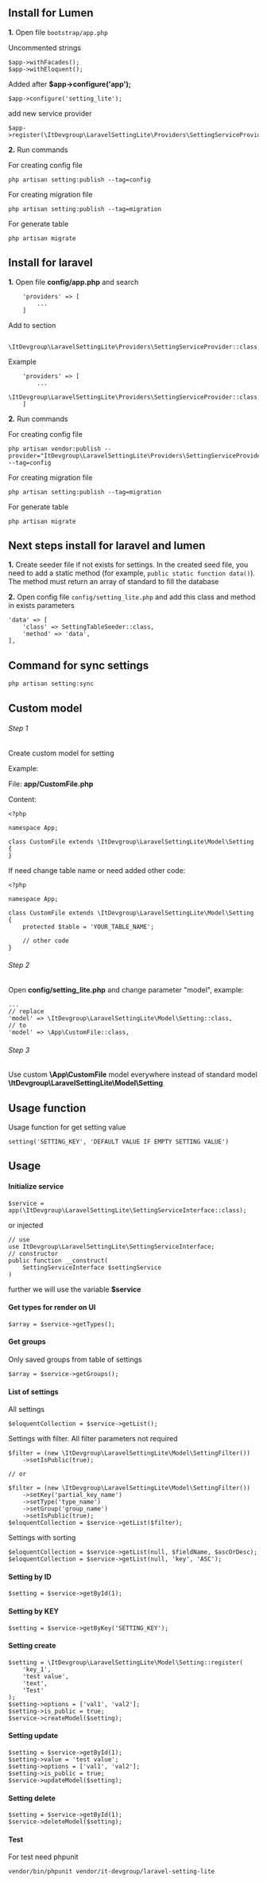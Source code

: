 ## 
## Install for Lumen

**1.** Open file `bootstrap/app.php`

Uncommented strings

```
$app->withFacades();
$app->withEloquent();
```

Added after **$app->configure('app');**

```
$app->configure('setting_lite');
```

add new service provider

```
$app->register(\ItDevgroup\LaravelSettingLite\Providers\SettingServiceProvider::class);
```

**2.** Run commands

For creating config file

```
php artisan setting:publish --tag=config
```

For creating migration file

```
php artisan setting:publish --tag=migration
```

For generate table

```
php artisan migrate
```

## Install for laravel

**1.** Open file **config/app.php** and search
```
    'providers' => [
        ...
    ]
```
Add to section
```
        \ItDevgroup\LaravelSettingLite\Providers\SettingServiceProvider::class,
```
Example
```
    'providers' => [
        ...
        \ItDevgroup\LaravelSettingLite\Providers\SettingServiceProvider::class,
    ]
```

**2.** Run commands

For creating config file

```
php artisan vendor:publish --provider="ItDevgroup\LaravelSettingLite\Providers\SettingServiceProvider" --tag=config
```

For creating migration file

```
php artisan setting:publish --tag=migration
```

For generate table

```
php artisan migrate
```

## Next steps install for laravel and lumen

**1.** Create seeder file if not exists for settings.
In the created seed file, you need to add a static method (for example, `public static function data()`).
The method must return an array of standard to fill the database

**2.** Open config file `config/setting_lite.php` and add this class and method in exists parameters

```
'data' => [
    'class' => SettingTableSeeder::class,
    'method' => 'data',
],
```

## Command for sync settings

```
php artisan setting:sync
```

## Custom model

###### Step 1

Create custom model for setting

Example:

File: **app/CustomFile.php**

Content:

```
<?php

namespace App;

class CustomFile extends \ItDevgroup\LaravelSettingLite\Model\Setting
{
}
```

If need change table name or need added other code:

```
<?php

namespace App;

class CustomFile extends \ItDevgroup\LaravelSettingLite\Model\Setting
{
    protected $table = 'YOUR_TABLE_NAME';
    
    // other code
}
```

###### Step 2

Open **config/setting_lite.php** and change parameter "model", example:

```
...
// replace
'model' => \ItDevgroup\LaravelSettingLite\Model\Setting::class,
// to
'model' => \App\CustomFile::class,
```

###### Step 3

Use custom **\App\CustomFile** model everywhere instead of standard model **\ItDevgroup\LaravelSettingLite\Model\Setting**

## Usage function

Usage function for get setting value

```
setting('SETTING_KEY', 'DEFAULT VALUE IF EMPTY SETTING VALUE')
```

## Usage

#### Initialize service

```
$service = app(\ItDevgroup\LaravelSettingLite\SettingServiceInterface::class);
```

or injected

```
// use
use ItDevgroup\LaravelSettingLite\SettingServiceInterface;
// constructor
public function __construct(
    SettingServiceInterface $settingService
)
```

further we will use the variable **$service**

#### Get types for render on UI

```
$array = $service->getTypes();
```

#### Get groups

Only saved groups from table of settings

```
$array = $service->getGroups();
```

#### List of settings

All settings

```
$eloquentCollection = $service->getList();
```

Settings with filter. All filter parameters not required

```
$filter = (new \ItDevgroup\LaravelSettingLite\Model\SettingFilter())
    ->setIsPublic(true);
    
// or

$filter = (new \ItDevgroup\LaravelSettingLite\Model\SettingFilter())
    ->setKey('partial_key_name')
    ->setType('type_name')
    ->setGroup('group_name')
    ->setIsPublic(true);
$eloquentCollection = $service->getList($filter);
```

Settings with sorting

```
$eloquentCollection = $service->getList(null, $fieldName, $ascOrDesc);
$eloquentCollection = $service->getList(null, 'key', 'ASC');
```

#### Setting by ID

```
$setting = $service->getById(1);
```

#### Setting by KEY

```
$setting = $service->getByKey('SETTING_KEY');
```

#### Setting create

```
$setting = \ItDevgroup\LaravelSettingLite\Model\Setting::register(
    'key_1',
    'test value',
    'text',
    'Test'
);
$setting->options = ['val1', 'val2'];
$setting->is_public = true;
$service->createModel($setting);
```

#### Setting update

```
$setting = $service->getById(1);
$setting->value = 'test value';
$setting->options = ['val1', 'val2'];
$setting->is_public = true;
$service->updateModel($setting);
```

#### Setting delete

```
$setting = $service->getById(1);
$service->deleteModel($setting);
```

#### Test

For test need phpunit

```
vendor/bin/phpunit vendor/it-devgroup/laravel-setting-lite
```
